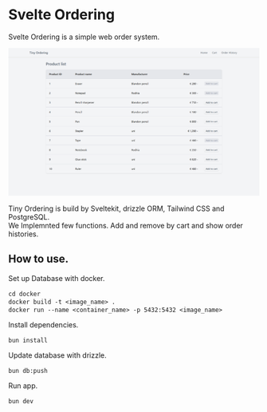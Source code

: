 # Svelte Ordering

Svelte Ordering is a simple web order system.

![screenshot](/readme/screen.png)

Tiny Ordering is build by Sveltekit, drizzle ORM, Tailwind CSS and PostgreSQL.<br>
We Implemnted few functions. Add and remove by cart and show order histories.


## How to use.
Set up Database with docker.
```
cd docker
docker build -t <image_name> .
docker run --name <container_name> -p 5432:5432 <image_name>
```
Install dependencies.
```
bun install
```
Update database with drizzle.
```
bun db:push
```
Run app.
```
bun dev
```